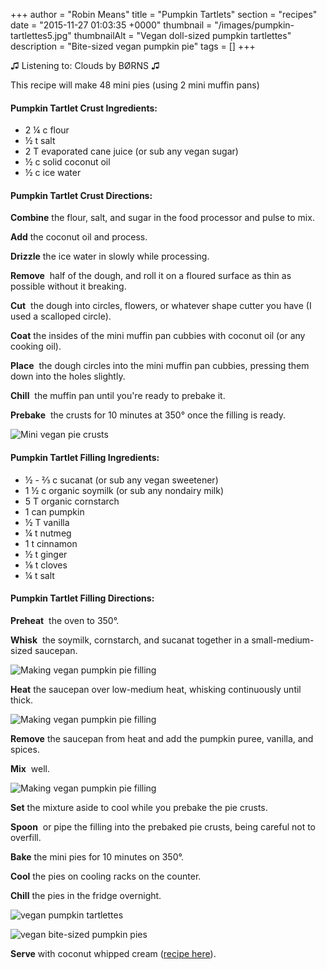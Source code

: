 +++
author = "Robin Means"
title = "Pumpkin Tartlets"
section = "recipes"
date = "2015-11-27 01:03:35 +0000"
thumbnail = "/images/pumpkin-tartlettes5.jpg"
thumbnailAlt = "Vegan doll-sized pumpkin tartlettes"
description = "Bite-sized vegan pumpkin pie"
tags = []
+++

♫&nbsp;Listening to: Clouds by BØRNS ♫



This recipe will make 48 mini pies (using 2 mini muffin pans)

#### Pumpkin Tartlet Crust Ingredients:

- 2 ¼ c flour
- ½ t salt
- 2 T evaporated cane juice (or sub any vegan sugar)
- ½ c solid coconut oil
- ½ c ice water



#### Pumpkin Tartlet Crust Directions:

**Combine** the flour, salt, and sugar in the food processor and pulse to mix.

**Add** the coconut oil and process.

**Drizzle** the ice water in slowly while processing.

**Remove** &nbsp;half of the dough, and roll it on a floured surface as thin as possible without it breaking.

**Cut** &nbsp;the dough into circles, flowers, or whatever shape cutter you have (I used a scalloped circle).

**Coat** the insides of the mini muffin pan cubbies with coconut oil (or any cooking oil).

**Place** &nbsp;the dough circles into the mini muffin pan cubbies, pressing them down into the holes slightly.

**Chill** &nbsp;the muffin pan until you're ready to prebake it.

**Prebake** &nbsp;the crusts for 10 minutes at 350° once the filling is ready.

![Mini vegan pie crusts](/images/pumpkin-tartlettes4.jpg)



#### Pumpkin Tartlet Filling Ingredients:

- ½ - ⅔ c sucanat (or sub any vegan sweetener)
- 1 ½ c organic soymilk (or sub any nondairy milk)
- 5 T organic cornstarch
- 1 can pumpkin
- ½ T vanilla
- ¼ t nutmeg
- 1 t cinnamon
- ½ t ginger
- ⅛ t cloves
- ¼ t salt



#### Pumpkin Tartlet Filling Directions:

**Preheat** &nbsp;the oven to 350°.

**Whisk** &nbsp;the soymilk, cornstarch, and sucanat together in a small-medium-sized saucepan.

![Making vegan pumpkin pie filling](/images/pumpkin-tartlettes1.jpg)

**Heat** the saucepan over low-medium heat, whisking continuously until thick.

![Making vegan pumpkin pie filling](/images/pumpkin-tartlettes2.jpg)

**Remove** the saucepan from heat and add the pumpkin puree, vanilla, and spices.

**Mix** &nbsp;well.

![Making vegan pumpkin pie filling](/images/pumpkin-tartlettes3.jpg)

**Set** the mixture aside to cool while you prebake the pie crusts.

**Spoon** &nbsp;or pipe the filling into the prebaked pie crusts, being careful not to overfill.

**Bake** the mini pies for 10 minutes on 350°.

**Cool** the pies on cooling racks on the counter.

**Chill** the pies in the fridge overnight.

![vegan pumpkin tartlettes](/images/pumpkin-tartlettes7.jpg)

![vegan bite-sized pumpkin pies](/images/pumpkin-tartlettes6.jpg)

**Serve** with coconut whipped cream ([recipe here](http://vegandollhouse.com/recipes/strawberry-shortcake-hors-d-eouvres)).

